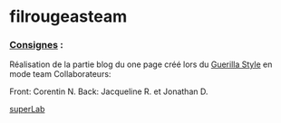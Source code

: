 # filrougeasteam


### [Consignes](https://github.com/becodeorg/Swartz-promo-3/blob/master/Projects/filrougeasteam.md) :
Réalisation de la partie blog du one page créé lors du [Guerilla Style](https://github.com/becodeorg/Swartz-promo-3/blob/master/Projects/filrouge.md) en mode team
Collaborateurs:

Front: Corentin N.
Back: Jacqueline R. et Jonathan D.


[superLab](http://becodework.000webhostapp.com/)
